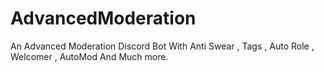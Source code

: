 # AdvancedModeration
An Advanced Moderation Discord Bot With Anti Swear , Tags , Auto Role , Welcomer , AutoMod And Much more.
